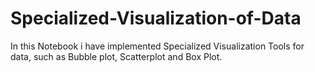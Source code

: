 # Specialized-Visualization-of-Data
In this Notebook i have implemented Specialized Visualization Tools for data, such as Bubble plot, Scatterplot  and Box Plot. 
